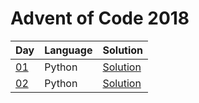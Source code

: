 # Advent of Code 2018

| Day | Language | Solution |
| --- | -------- | -------- |
| [01](https://adventofcode.com/2018/day/01) | Python | [Solution](./01) |
| [02](https://adventofcode.com/2018/day/02) | Python | [Solution](./02) |
